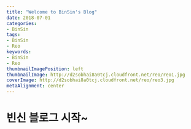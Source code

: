 ```yaml
---
title: "Welcome to BinSin's Blog"
date: 2018-07-01
categories:
- BinSin
tags:
- BinSin
- Reo
keywords:
- BinSin
- Reo
thumbnailImagePosition: left
thumbnailImage: http://d2sobhai8a0tcj.cloudfront.net/reo/reo1.jpg
coverImage: http://d2sobhai8a0tcj.cloudfront.net/reo/reo3.jpg
metaAlignment: center
---
```


# 빈신 블로그 시작~

